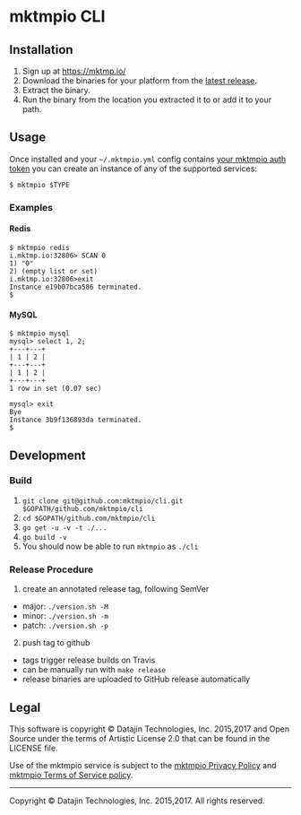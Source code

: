 # mktmpio CLI

## Installation

1. Sign up at https://mktmp.io/
2. Download the binaries for your platform from the [latest release](https://github.com/mktmpio/cli/releases/latest).
3. Extract the binary.
4. Run the binary from the location you extracted it to or add it to your path.

## Usage

Once installed and your `~/.mktmpio.yml` config contains [your mktmpio auth
token](https://mktmp.io/me) you can create an instance of any of the supported services:

    $ mktmpio $TYPE

### Examples

#### Redis

```
$ mktmpio redis
i.mktmp.io:32806> SCAN 0
1) "0"
2) (empty list or set)
i.mktmp.io:32806>exit
Instance e19b07bca586 terminated.
$
```

#### MySQL

```
$ mktmpio mysql
mysql> select 1, 2;
+---+---+
| 1 | 2 |
+---+---+
| 1 | 2 |
+---+---+
1 row in set (0.07 sec)

mysql> exit
Bye
Instance 3b9f136893da terminated.
$
```

## Development

### Build

1. `git clone git@github.com:mktmpio/cli.git $GOPATH/github.com/mktmpio/cli`
2. `cd $GOPATH/github.com/mktmpio/cli`
3. `go get -u -v -t ./...`
4. `go build -v`
5. You should now be able to run `mktmpio` as `./cli`

### Release Procedure

1. create an annotated release tag, following SemVer
  * major: `./version.sh -M`
  * minor: `./version.sh -m`
  * patch: `./version.sh -p`
2. push tag to github
  * tags trigger release builds on Travis
  * can be manually run with `make release`
  * release binaries are uploaded to GitHub release automatically

## Legal

This software is copyright &copy; Datajin Technologies, Inc. 2015,2017 and Open
Source under the terms of Artistic License 2.0 that can be found in the LICENSE
file.

Use of the mktmpio service is subject to the
[mktmpio Privacy Policy](https://mktmp.io/privacy-policy) and
[mktmpio Terms of Service policy](https://mktmp.io/terms-of-service).

---
Copyright &copy; Datajin Technologies, Inc. 2015,2017. All rights reserved.
